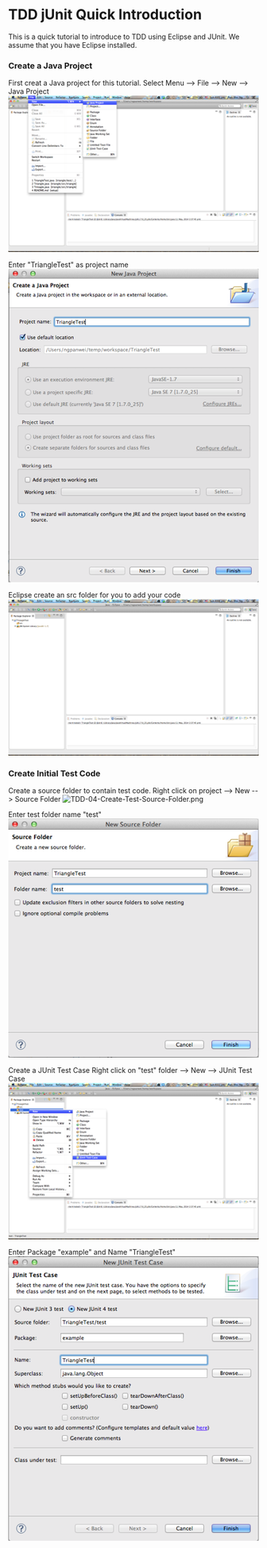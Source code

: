 TDD jUnit Quick Introduction
============================

This is a quick tutorial to introduce to TDD using Eclipse and JUnit. We assume that you have Eclipse installed.

### Create a Java Project
First creat a Java project for this tutorial.
Select Menu --> File --> New --> Java Project
![TDD-01-New-Java-Project.png](images/TDD-01-New-Java-Project.png)

Enter "TriangleTest" as project name
![DD-02-Create-New-Java-Project](images/TDD-02-Create-New-Java-Project.png)

Eclipse create an src folder for you to add your code
![TDD-03-TriangleTest-Project-Created.png](images/TDD-03-TriangleTest-Project-Created.png)

### Create Initial Test Code
Create a source folder to contain test code.
Right click on project --> New --> Source Folder
![TDD-04-Create-Test-Source-Folder.png](images/TDD-04-Create-Test-Source-Folder.png)

Enter test folder name "test"
![TDD-05-Create-Test-Source-Folder.png](images/TDD-05-Create-Test-Source-Folder.png)

Create a JUnit Test Case
Right click on "test" folder --> New --> JUnit Test Case
![TDD-06-Create-JUnit-Test-Case.png](images/TDD-06-Create-JUnit-Test-Case.png)

Enter Package "example" and Name "TriangleTest"
![TDD-07-Create-example-TriangleTest.png](images/TDD-07-Create-example-TriangleTest.png)



